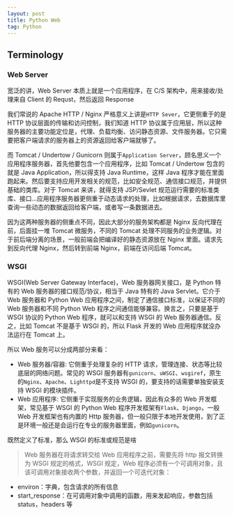 ```yaml
---
layout: post
title: Python Web
tag: Python
---
```


## Terminology

### Web Server
宽泛的讲，Web Server 本质上就是一个应用程序，在 C/S 架构中，用来接收/处理来自 Client 的 Requst，然后返回 Response

我们常说的 Apache HTTP / Nginx 严格意义上讲是`HTTP Sever`，它更侧重于的是 HTTP 协议层面的传输和访问控制，我们知道 HTTP 协议属于应用层，所以这种服务器的主要功能定位是，代理、负载均衡、访问静态资源、文件服务器。它只需要把客户端请求的服务器上的资源返回给客户端就够了。

而 Tomcat / Undertow / Gunicorn 则属于`Application Server`，顾名思义一个应用程序服务器，首先他要包含一个应用程序，比如 Tomcat / Undertow 包含的就是 Java Application，所以得支持 Java Runtime，这样 Java 程序才能在里面跑起来。然后要支持应用开发相关的规范，比如安全规范、通信接口规范，并提供基础的类库。对于 Tomcat 来讲，就得支持 JSP/Sevlet 规范运行需要的标准类库、接口...应用程序服务器更侧重于动态请求的处理，比如根据请求，去数据库里查询一些动态的数据返回给客户端，或者写一条数据进去。

因为这两种服务器的侧重点不同，因此大部分的服务架构都是 Nginx 反向代理在前，后面挂一堆 Tomcat 微服务，不同的 Tomcat 处理不同服务的业务逻辑。对于前后端分离的场景，一般前端会把编译好的静态资源放在 Nginx 里面。请求先到反向代理 Nginx，然后转到前端 Nginx，前端在访问后端 Tomcat。

### WSGI
WSGI(Web Server Gateway Interface)，Web 服务器网关接口，是 Python 特有的 Web 服务器的接口规范/协议，相当于 Java 特有的 Java Servlet。它介于 Web 服务器和 Python Web 应用程序之间，制定了通信接口标准，以保证不同的 Web 服务器和不同 Python Web 程序之间通信能够兼容。换言之，只要是基于 WSGI 协议的 Python Web 程序，就可以和支持 WSGI 的 Web 服务器通信。反之，比如 Tomcat 不是基于 WSGI 的，所以 Flask 开发的 Web 应用程序就没办法运行在 Tomcat 上。

所以 Web 服务可以分成两部分来看：
* Web 服务器/容器: 它侧重于处理复杂的 HTTP 请求，管理连接、状态等比较底层的网络问题。常见的 WSGI 服务器有`gunicorn`、`uWSGI`、`wsgiref`，原生的`Nginx`、`Apache`、`Lighttpd`是不支持 WSGI 的，要支持的话需要单独安装支持 WSGI 的模块插件。
* Web 应用程序: 它侧重于实现服务的业务逻辑，因此有众多的 Web 开发框架，常见基于 WSGI 的 Python Web 程序开发框架有`Flask`、`Django`，一般 Web 开发框架也有内置的 Http 服务器，但一般只限于本地开发使用，到了正是环境一般还是会运行在专业的服务器里面，例如`gunicorn`。

既然定义了标准，那么 WSGI 的标准或规范是啥
> Web 服务器在将请求转交给 Web 应用程序之前，需要先将 http 报文转换为 WSGI 规定的格式，WSGI 规定，Web 程序必须有一个可调用对象，且该可调用对象接收两个参数，并返回一个可迭代对象：
* environ：字典，包含请求的所有信息
* start_response：在可调用对象中调用的函数，用来发起响应，参数包括 status，headers 等

